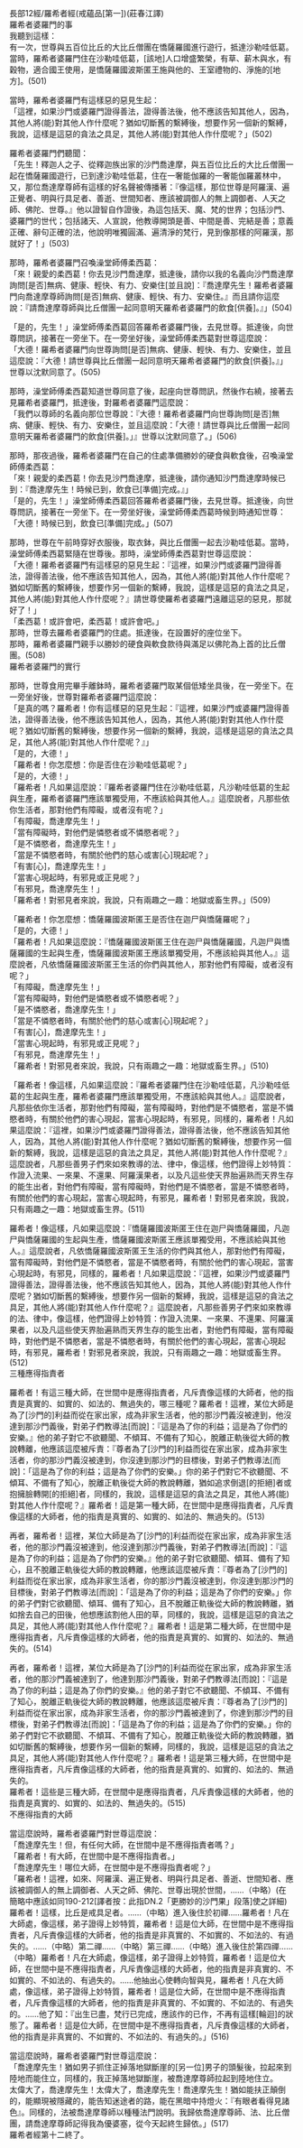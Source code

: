 長部12經/羅希者經(戒蘊品[第一])(莊春江譯)  
羅希者婆羅門的事  
我聽到這樣：  
有一次，世尊與五百位比丘的大比丘僧團在憍薩羅國進行遊行，抵達沙勒哇低葛。  
當時，羅希者婆羅門住在沙勒哇低葛，[該地]人口增盛繁榮，有草、薪木與水，有穀物，適合國王使用，是憍薩羅國波斯匿王施與他的、王室禮物的、淨施的[地方]。(501)  
  
當時，羅希者婆羅門有這樣惡的惡見生起：  
「這裡，如果沙門或婆羅門證得善法，證得善法後，他不應該告知其他人，因為，其他人將(能)對其他人作什麼呢？猶如切斷舊的繫縛後，想要作另一個新的繫縛，我說，這樣是這惡的貪法之具足，其他人將(能)對其他人作什麼呢？」(502)  
  
羅希者婆羅門們聽聞：  
「先生！釋迦人之子、從釋迦族出家的沙門喬達摩，與五百位比丘的大比丘僧團一起在憍薩羅國遊行，已到達沙勒哇低葛，住在一奢能伽羅的一奢能伽羅叢林中，又，那位喬達摩尊師有這樣的好名聲被傳播著：『像這樣，那位世尊是阿羅漢、遍正覺者、明與行具足者、善逝、世間知者、應該被調御人的無上調御者、人天之師、佛陀、世尊。』他以證智自作證後，為這包括天、魔、梵的世界；包括沙門、婆羅門的世代；包括諸天、人宣說，他教導開頭是善、中間是善、完結是善；意義正確、辭句正確的法，他說明唯獨圓滿、遍清淨的梵行，見到像那樣的阿羅漢，那就好了！」(503)  
  
那時，羅希者婆羅門召喚澡堂師傅柔西葛：  
「來！親愛的柔西葛！你去見沙門喬達摩，抵達後，請你以我的名義向沙門喬達摩詢問[是否]無病、健康、輕快、有力、安樂住[並且說]：『喬達摩先生！羅希者婆羅門向喬達摩尊師詢問[是否]無病、健康、輕快、有力、安樂住。』而且請你這麼說：『請喬達摩尊師與比丘僧團一起同意明天羅希者婆羅門的飲食[供養]。』」(504)  
  
「是的，先生！」澡堂師傅柔西葛回答羅希者婆羅門後，去見世尊。抵達後，向世尊問訊，接著在一旁坐下。在一旁坐好後，澡堂師傅柔西葛對世尊這麼說：  
「大德！羅希者婆羅門向世尊詢問[是否]無病、健康、輕快、有力、安樂住，並且這麼說：『大德！請世尊與比丘僧團一起同意明天羅希者婆羅門的飲食[供養]。』」  
世尊以沈默同意了。(505)  
  
那時，澡堂師傅柔西葛知道世尊同意了後，起座向世尊問訊，然後作右繞，接著去見羅希者婆羅門，抵達後，對羅希者婆羅門這麼說：  
「我們以尊師的名義向那位世尊說：『大德！羅希者婆羅門向世尊詢問[是否]無病、健康、輕快、有力、安樂住，並且這麼說：「大德！請世尊與比丘僧團一起同意明天羅希者婆羅門的飲食[供養]。」』世尊以沈默同意了。」(506)  
  
那時，那夜過後，羅希者婆羅門在自己的住處準備勝妙的硬食與軟食後，召喚澡堂師傅柔西葛：  
「來！親愛的柔西葛！你去見沙門喬達摩，抵達後，請你通知沙門喬達摩時候已到：『喬達摩先生！時候已到，飲食已[準備]完成。』」  
「是的，先生！」澡堂師傅柔西葛回答羅希者婆羅門後，去見世尊。抵達後，向世尊問訊，接著在一旁坐下。在一旁坐好後，澡堂師傅柔西葛時候到時通知世尊：  
「大德！時候已到，飲食已[準備]完成。」(507)  
  
那時，世尊在午前時穿好衣服後，取衣鉢，與比丘僧團一起去沙勒哇低葛。當時，澡堂師傅柔西葛緊隨在世尊後。那時，澡堂師傅柔西葛對世尊這麼說：  
「大德！羅希者婆羅門有這樣惡的惡見生起：『這裡，如果沙門或婆羅門證得善法，證得善法後，他不應該告知其他人，因為，其他人將(能)對其他人作什麼呢？猶如切斷舊的繫縛後，想要作另一個新的繫縛，我說，這樣是這惡的貪法之具足，其他人將(能)對其他人作什麼呢？』請世尊使羅希者婆羅門遠離這惡的惡見，那就好了！」  
「柔西葛！或許會吧，柔西葛！或許會吧。」  
那時，世尊去羅希者婆羅門的住處。抵達後，在設置好的座位坐下。  
那時，羅希者婆羅門親手以勝妙的硬食與軟食款待與滿足以佛陀為上首的比丘僧團。(508)  
羅希者婆羅門的實行  
  
那時，世尊食用完畢手離鉢時，羅希者婆羅門取某個低矮坐具後，在一旁坐下。在一旁坐好後，世尊對羅希者婆羅門這麼說：  
「是真的嗎？羅希者！你有這樣惡的惡見生起：『這裡，如果沙門或婆羅門證得善法，證得善法後，他不應該告知其他人，因為，其他人將(能)對對其他人作什麼呢？猶如切斷舊的繫縛後，想要作另一個新的繫縛，我說，這樣是這惡的貪法之具足，其他人將(能)對其他人作什麼呢？』」  
「是的，大德！」  
「羅希者！你怎麼想：你是否住在沙勒哇低葛呢？」  
「是的，大德！」  
「羅希者！凡如果這麼說：『羅希者婆羅門住在沙勒哇低葛，凡沙勒哇低葛的生起與生產，羅希者婆羅門應該單獨受用，不應該給與其他人。』這麼說者，凡那些依你生活者，那對他們有障礙，或者沒有呢？」  
「有障礙，喬達摩先生！」  
「當有障礙時，對他們是憐愍者或不憐愍者呢？」  
「是不憐愍者，喬達摩先生！」  
「當是不憐愍者時，有關於他們的慈心或害[心]現起呢？」  
「有害[心]，喬達摩先生！」  
「當害心現起時，有邪見或正見呢？」  
「有邪見，喬達摩先生！」  
「羅希者！對邪見者來說，我說，只有兩趣之一趣：地獄或畜生界。」(509)  
  
「羅希者！你怎麼想：憍薩羅國波斯匿王是否住在迦尸與憍薩羅呢？」  
「是的，大德！」  
「羅希者！凡如果這麼說：『憍薩羅國波斯匿王住在迦尸與憍薩羅國，凡迦尸與憍薩羅國的生起與生產，憍薩羅國波斯匿王應該單獨受用，不應該給與其他人。』這麼說者，凡依憍薩羅國波斯匿王生活的你們與其他人，那對他們有障礙，或者沒有呢？」  
「有障礙，喬達摩先生！」  
「當有障礙時，對他們是憐愍者或不憐愍者呢？」  
「是不憐愍者，喬達摩先生！」  
「當是不憐愍者時，有關於他們的慈心或害[心]現起呢？」  
「有害[心]，喬達摩先生！」  
「當害心現起時，有邪見或正見呢？」  
「有邪見，喬達摩先生！」  
「羅希者！對邪見者來說，我說，只有兩趣之一趣：地獄或畜生界。」(510)  
  
「羅希者！像這樣，凡如果這麼說：『羅希者婆羅門住在沙勒哇低葛，凡沙勒哇低葛的生起與生產，羅希者婆羅門應該單獨受用，不應該給與其他人。』這麼說者，凡那些依你生活者，那對他們有障礙，當有障礙時，對他們是不憐愍者，當是不憐愍者時，有關於他們的害心現起，當害心現起時，有邪見，同樣的，羅希者！凡如果這麼說：『這裡，如果沙門或婆羅門證得善法，證得善法後，他不應該告知其他人，因為，其他人將(能)對其他人作什麼呢？猶如切斷舊的繫縛後，想要作另一個新的繫縛，我說，這樣是這惡的貪法之具足，其他人將(能)對其他人作什麼呢？』這麼說者，凡那些善男子們來如來教導的法、律中，像這樣，他們證得上妙特質：作證入流果、一來果、不還果、阿羅漢果者，以及凡這些使天界胎遍熟而天界生存的能生出者，對他們有障礙，當有障礙時，對他們是不憐愍者，當是不憐愍者時，有關於他們的害心現起，當害心現起時，有邪見，羅希者！對邪見者來說，我說，只有兩趣之一趣：地獄或畜生界。(511)  
  
羅希者！像這樣，凡如果這麼說：『憍薩羅國波斯匿王住在迦尸與憍薩羅國，凡迦尸與憍薩羅國的生起與生產，憍薩羅國波斯匿王應該單獨受用，不應該給與其他人。』這麼說者，凡依憍薩羅國波斯匿王生活的你們與其他人，那對他們有障礙，當有障礙時，對他們是不憐愍者，當是不憐愍者時，有關於他們的害心現起，當害心現起時，有邪見，同樣的，羅希者！凡如果這麼說：『這裡，如果沙門或婆羅門證得善法，證得善法後，他不應該告知其他人，因為，其他人將(能)對其他人作什麼呢？猶如切斷舊的繫縛後，想要作另一個新的繫縛，我說，這樣是這惡的貪法之具足，其他人將(能)對其他人作什麼呢？』這麼說者，凡那些善男子們來如來教導的法、律中，像這樣，他們證得上妙特質：作證入流果、一來果、不還果、阿羅漢果者，以及凡這些使天界胎遍熟而天界生存的能生出者，對他們有障礙，當有障礙時，對他們是不憐愍者，當是不憐愍者時，有關於他們的害心現起，當害心現起時，有邪見，羅希者！對邪見者來說，我說，只有兩趣之一趣：地獄或畜生界。(512)  
三種應得指責者  
  
羅希者！有這三種大師，在世間中是應得指責者，凡斥責像這樣的大師者，他的指責是真實的、如實的、如法的、無過失的，哪三種呢？羅希者！這裡，某位大師是為了[沙門的]利益而從在家出家，成為非家生活者，他的那沙門義沒被達到，他沒達到那沙門義後，對弟子們教導法[而說]：『這是為了你的利益；這是為了你們的安樂。』他的弟子對它不欲聽聞、不傾耳、不備有了知心，脫離正軌後從大師的教說轉離，他應該這麼被斥責：『尊者為了[沙門的]利益而從在家出家，成為非家生活者，你的那沙門義沒被達到，你沒達到那沙門的目標後，對弟子們教導法[而說]：「這是為了你的利益；這是為了你們的安樂。」你的弟子們對它不欲聽聞、不傾耳、不備有了知心，脫離正軌後從大師的教說轉離，猶如追求倒退[的拒絕]者或抱擁臉轉開[的拒絕]者，同樣的，我說，這樣是這惡的貪法之具足，其他人將(能)對其他人作什麼呢？』羅希者！這是第一種大師，在世間中是應得指責者，凡斥責像這樣的大師者，他的指責是真實的、如實的、如法的、無過失的。(513)  
  
再者，羅希者！這裡，某位大師是為了[沙門的]利益而從在家出家，成為非家生活者，他的那沙門義沒被達到，他沒達到那沙門義後，對弟子們教導法[而說]：『這是為了你的利益；這是為了你們的安樂。』他的弟子對它欲聽聞、傾耳、備有了知心，且不脫離正軌後從大師的教說轉離，他應該這麼被斥責：『尊者為了[沙門的]利益而從在家出家，成為非家生活者，你的那沙門義沒被達到，你沒達到那沙門的目標後，對弟子們教導法[而說]：「這是為了你的利益；這是為了你們的安樂。」你的弟子們對它欲聽聞、傾耳、備有了知心，且不脫離正軌後從大師的教說轉離，猶如捨去自己的田後，他想應該割他人田的草，同樣的，我說，這樣是這惡的貪法之具足，其他人將(能)對其他人作什麼呢？』羅希者！這是第二種大師，在世間中是應得指責者，凡斥責像這樣的大師者，他的指責是真實的、如實的、如法的、無過失的。(514)  
  
再者，羅希者！這裡，某位大師是為了[沙門的]利益而從在家出家，成為非家生活者，他的那沙門義被達到了，他達到那沙門義後，對弟子們教導法[而說]：『這是為了你的利益；這是為了你們的安樂。』他的弟子對它不欲聽聞、不傾耳、不備有了知心，脫離正軌後從大師的教說轉離，他應該這麼被斥責：『尊者為了[沙門的]利益而從在家出家，成為非家生活者，你的那沙門義被達到了，你達到那沙門的目標後，對弟子們教導法[而說]：「這是為了你的利益；這是為了你們的安樂。」你的弟子們對它不欲聽聞、不傾耳、不備有了知心，脫離正軌後從大師的教說轉離，猶如切斷舊的繫縛後，想要作另一個新的繫縛，同樣的，我說，這樣是這惡的貪法之具足，其他人將(能)對其他人作什麼呢？』羅希者！這是第三種大師，在世間中是應得指責者，凡斥責像這樣的大師者，他的指責是真實的、如實的、如法的、無過失的。  
羅希者！這些是三種大師，在世間中是應得指責者，凡斥責像這樣的大師者，他的指責是真實的、如實的、如法的、無過失的。(515)  
不應得指責的大師  
  
當這麼說時，羅希者婆羅門對世尊這麼說：  
「喬達摩先生！但，有任何大師，在世間中是不應得指責者嗎？」  
「羅希者！有大師，在世間中是不應得指責者。」  
「喬達摩先生！哪位大師，在世間中是不應得指責者呢？」  
「羅希者！這裡，如來、阿羅漢、遍正覺者、明與行具足者、善逝、世間知者、應該被調御人的無上調御者、人天之師、佛陀、世尊出現於世間，……（中略）(在簡略中應該如同190-212[譯者按：此指DN.2「更勝妙的沙門果」段落]使之詳細)羅希者！這樣，比丘是戒具足者。……（中略）進入後住於初禪……羅希者！凡在大師處，像這樣，弟子證得上妙特質，羅希者！這是位大師，在世間中是不應得指責者，凡斥責像這樣的大師者，他的指責是非真實的、不如實的、不如法的、有過失的。……（中略）第二禪……（中略）第三禪……（中略）進入後住於第四禪……（中略）羅希者！凡在大師處，像這樣，弟子證得上妙特質，羅希者！這是位大師，在世間中是不應得指責者，凡斥責像這樣的大師者，他的指責是非真實的、不如實的、不如法的、有過失的。……他抽出心使轉向智與見，羅希者！凡在大師處，像這樣，弟子證得上妙特質，羅希者！這是位大師，在世間中是不應得指責者，凡斥責像這樣的大師者，他的指責是非真實的、不如實的、不如法的、有過失的。……他了知：『出生已盡，梵行已完成，應該作的已作，不再有這樣[輪迴]的狀態了。羅希者！這是位大師，在世間中是不應得指責者，凡斥責像這樣的大師者，他的指責是非真實的、不如實的、不如法的、有過失的。」(516)  
  
當這麼說時，羅希者婆羅門對世尊這麼說：  
「喬達摩先生！猶如男子抓住正掉落地獄斷崖的[另一位]男子的頭髮後，拉起來到陸地而能住立，同樣的，我正掉落地獄斷崖，被喬達摩尊師拉起到陸地住立。  
太偉大了，喬達摩先生！太偉大了，喬達摩先生！喬達摩先生！猶如能扶正顛倒的，能顯現被隱藏的，能告知迷途者的路，能在黑暗中持燈火：『有眼者看得見諸色』。同樣的，法被喬達摩尊師以種種法門說明。我歸依喬達摩尊師、法、比丘僧團，請喬達摩尊師記得我為優婆塞，從今天起終生歸依。」(517)  
羅希者經第十二終了。  
  
  
